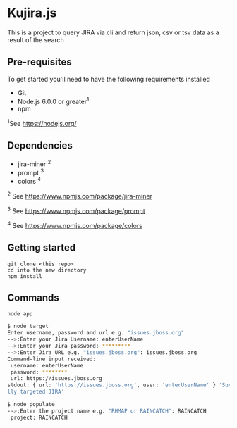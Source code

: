 # Kujira.js

This is a project to query JIRA via cli and return json, csv or tsv data as a result of the search

## Pre-requisites 

To get started you'll need to have the following requirements installed

- Git
- Node.js 6.0.0 or greater<sup>1</sup>
- npm

<sup>1</sup>See https://nodejs.org/

## Dependencies 

- jira-miner <sup>2</sup>
- prompt <sup>3</sup>
- colors <sup>4</sup>
    
<sup>2</sup> See https://www.npmjs.com/package/jira-miner

<sup>3</sup> See https://www.npmjs.com/package/prompt

<sup>4</sup> See https://www.npmjs.com/package/colors

## Getting started
    
    git clone <this repo>
    cd into the new directory
	npm install
    
## Commands
     

    node app
    
```bash
$ node target
Enter username, password and url e.g. "issues.jboss.org"
-->:Enter your Jira Username: enterUserName
-->:Enter your Jira password: *********    
-->:Enter Jira URL e.g. "issues.jboss.org": issues.jboss.org
Command-line input received:
 username: enterUserName
 password: ********
 url: https://issues.jboss.org
stdout: { url: 'https://issues.jboss.org', user: 'enterUserName' } 'Successfu
lly targeted JIRA'

````

````bash
$ node populate    
-->:Enter the project name e.g. "RHMAP or RAINCATCH": RAINCATCH
 project: RAINCATCH
````